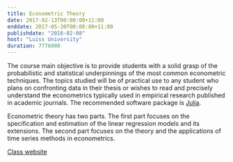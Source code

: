 ```yaml
---
title: Econometric Theory
date: 2017-02-13T00:00:00+11:00
enddate: 2017-05-30T00:00:00+11:00
publishdate: "2016-02-08"
host: "Luiss University"
duration: 7776000
---
```


The course main objective is to provide students with a solid grasp of the
probabilistic and statistical underpinnings of the most common econometric
techniques. The topics studied will be of practical use to any student who plans
on confronting data in their thesis or wishes to read and precisely understand
the econometrics typically used in empirical research published in academic
journals. The recommended software package is [Julia](http://www.julialang.org).

<!--more-->

Econometric theory has two parts. The first part focuses on the specification
and estimation of the linear regression models and its extensions. The second
part focuses on the theory and the applications of time series methods in
econometrics.

<span class="label  outline"><a href="http://gragusa.org/et">Class website</a></span>

